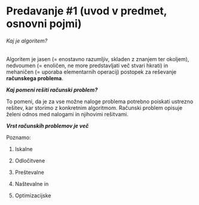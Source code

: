 # Predavanje #1 (uvod v predmet, osnovni pojmi)

###### Kaj je algoritem?

Algoritem je jasen (= enostavno razumljiv, skladen z znanjem ter okoljem), nedvoumen (= enoličen, ne more predstavljati več stvari hkrati) in mehaničen (= uporaba elementarnih operacij) postopek za reševanje **računskega problema**.

  

***Kaj pomeni rešiti računski problem?***

To pomeni, da je za vse možne naloge problema potrebno poiskati ustrezno rešitev, kar storimo z konkretnim algoritmom. Računski problem opisuje želeni odnos med nalogami in njihovimi rešitvami. 

***Vrst računskih problemov je več***

Poznamo: 

1. Iskalne

2. Odločitvene

3. Preštevalne 

4. Naštevalne in

5. Optimizacijske
